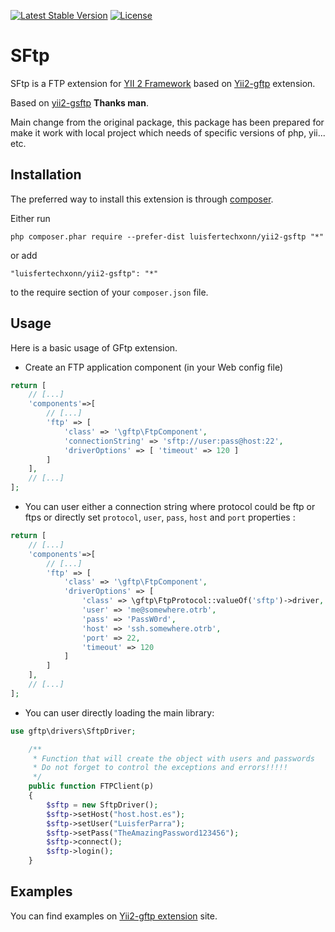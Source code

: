[![Latest Stable Version](https://poser.pugx.org/hguenot/yii2-gsftp/v/stable)](https://packagist.org/packages/luisfertechxonn/yii2-gsftp)
[![License](https://poser.pugx.org/hguenot/yii2-gsftp/license)](https://packagist.org/packages/hguenot/yii2-gsftp)

SFtp
====
SFtp is a FTP extension for [YII 2 Framework](http://www.yiiframework.com) based on 
[Yii2-gftp](https://github.com/hguenot/yii2-gftp) extension.

Based on [yii2-gsftp](https://github.com/hguenot/yii2-gsftp) **Thanks man**.

Main change from the original package, this package has been prepared for make it work with local project which needs of specific versions of php, yii... etc. 

Installation
------------

The preferred way to install this extension is through [composer](http://getcomposer.org/download/).

Either run

```
php composer.phar require --prefer-dist luisfertechxonn/yii2-gsftp "*"
```

or add

```
"luisfertechxonn/yii2-gsftp": "*"
```

to the require section of your `composer.json` file.


Usage
-----

Here is a basic usage of GFtp extension. 

* Create an FTP application component (in your Web config file)

```php
return [
	// [...]
	'components'=>[
		// [...]
		'ftp' => [
			'class' => '\gftp\FtpComponent',
			'connectionString' => 'sftp://user:pass@host:22',
			'driverOptions' => [ 'timeout' => 120 ]
		]
	],
	// [...]
];
```

* You can user either a connection string where protocol could be ftp or ftps or directly set `protocol`, `user`, 
  `pass`, `host` and `port` properties :  

```php
return [
	// [...]
	'components'=>[
		// [...]
		'ftp' => [
			'class' => '\gftp\FtpComponent',
			'driverOptions' => [
				'class' => \gftp\FtpProtocol::valueOf('sftp')->driver,
				'user' => 'me@somewhere.otrb',
				'pass' => 'PassW0rd',
				'host' => 'ssh.somewhere.otrb',
				'port' => 22,
				'timeout' => 120
			]
		]
	],
	// [...]
];
```

* You can user directly loading the main library:

```php
use gftp\drivers\SftpDriver;

    /**
     * Function that will create the object with users and passwords
	 * Do not forget to control the exceptions and errors!!!!!
     */
    public function FTPClient(p)
    {
        $sftp = new SftpDriver();
        $sftp->setHost("host.host.es");
        $sftp->setUser("LuisferParra");
        $sftp->setPass("TheAmazingPassword123456");
        $sftp->connect();
        $sftp->login();
    }

```


Examples
-----

You can find examples on [Yii2-gftp extension](https://github.com/hguenot/yii2-gftp) site.
